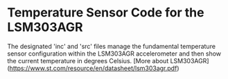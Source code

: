 # Temperature Sensor Code for the LSM303AGR
The designated 'inc' and 'src' files manage the fundamental temperature sensor configuration within the LSM303AGR accelerometer and then show the current temperature in degrees Celsius.
[More about LSM303AGR] (https://www.st.com/resource/en/datasheet/lsm303agr.pdf)


